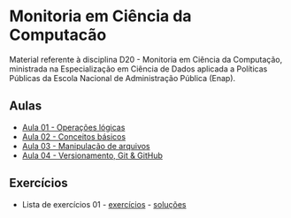 # Monitoria em Ciência da Computacão

Material referente à disciplina D20 - Monitoria em Ciência da Computação, ministrada na Especialização em Ciência de Dados aplicada a Políticas Públicas da Escola Nacional de Administração Pública (Enap).

## Aulas
- [Aula 01 - Operações lógicas](./slides/D20_Monitoria_CiC_01.pdf)
- [Aula 02 - Conceitos básicos](./slides/D20_Monitoria_CiC_01.pdf)
- [Aula 03 - Manipulação de arquivos](./slides/D20_Monitoria_CiC_03.pdf)
- [Aula 04 - Versionamento, Git & GitHub](./slides/D20_Monitoria_CiC_04.pdf)

## Exercícios
- Lista de exercícios 01 - [exercícios](./exercicios/D20_Monitoria_CiC_01_Exercicio.ipynb) - [soluções](./exercicios/D20_Monitoria_CiC_01_Exercicio_solucoes.ipynb)
